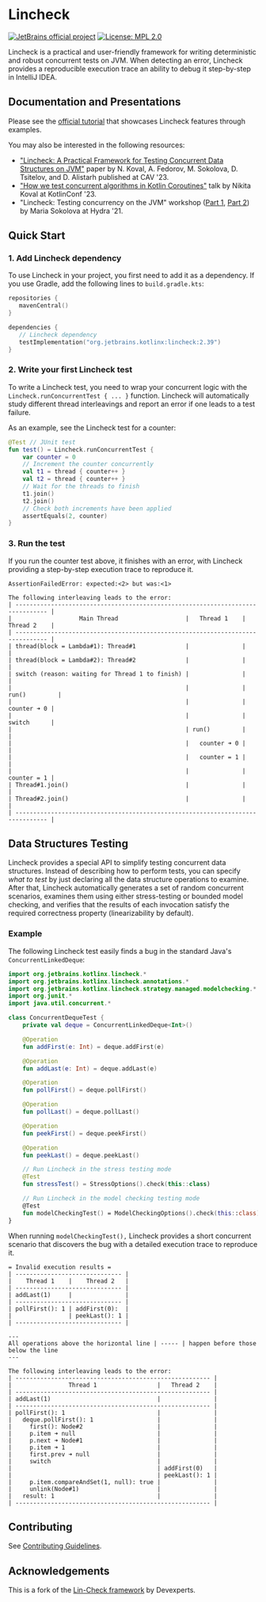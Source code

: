 # Lincheck

[![JetBrains official project](https://jb.gg/badges/official.svg)](https://confluence.jetbrains.com/display/ALL/JetBrains+on+GitHub)
[![License: MPL 2.0](https://img.shields.io/badge/License-MPL_2.0-brightgreen.svg)](https://opensource.org/licenses/MPL-2.0)

Lincheck is a practical and user-friendly framework for writing deterministic and robust concurrent tests on JVM. 
When detecting an error, 
Lincheck provides a reproducible execution trace an ability to debug it step-by-step in IntelliJ IDEA.


## Documentation and Presentations

Please see the [official tutorial](https://kotlinlang.org/docs/lincheck-guide.html) that showcases Lincheck features through examples.

You may also be interested in the following resources:

* ["Lincheck: A Practical Framework for Testing Concurrent Data Structures on JVM"](https://link.springer.com/content/pdf/10.1007/978-3-031-37706-8_8.pdf?pdf=inline%20link) paper by N. Koval, A. Fedorov, M. Sokolova, D. Tsitelov, and D. Alistarh published at CAV '23.
* ["How we test concurrent algorithms in Kotlin Coroutines"](https://youtu.be/jZqkWfa11Js) talk by Nikita Koval at KotlinConf '23. 
* "Lincheck: Testing concurrency on the JVM" workshop ([Part 1](https://www.youtube.com/watch?v=YNtUK9GK4pA), [Part 2](https://www.youtube.com/watch?v=EW7mkAOErWw)) by Maria Sokolova at Hydra '21.


## Quick Start

### 1. Add Lincheck dependency
To use Lincheck in your project, you first need to add it as a dependency. If you use Gradle, add the following lines to `build.gradle.kts`:

```kotlin
repositories {
   mavenCentral()
}

dependencies {
   // Lincheck dependency
   testImplementation("org.jetbrains.kotlinx:lincheck:2.39")
}
```

### 2. Write your first Lincheck test

To write a Lincheck test,
you need to wrap your concurrent logic with the `Lincheck.runConcurrentTest { ... }` function.
Lincheck will automatically study different thread interleavings and report an error
if one leads to a test failure.

As an example, see the Lincheck test for a counter:

```kotlin
@Test // JUnit test
fun test() = Lincheck.runConcurrentTest {
    var counter = 0
    // Increment the counter concurrently
    val t1 = thread { counter++ }
    val t2 = thread { counter++ }
    // Wait for the threads to finish
    t1.join()
    t2.join()
    // Check both increments have been applied
    assertEquals(2, counter)
}
```

### 3. Run the test

If you run the counter test above, it finishes with an error,
with Lincheck providing a step-by-step execution trace to reproduce it.

```
AssertionFailedError: expected:<2> but was:<1>

The following interleaving leads to the error:
| ------------------------------------------------------------------------------- |
|                   Main Thread                   |   Thread 1    |   Thread 2    |
| ------------------------------------------------------------------------------- |
| thread(block = Lambda#1): Thread#1              |               |               |
| thread(block = Lambda#2): Thread#2              |               |               |
| switch (reason: waiting for Thread 1 to finish) |               |               |
|                                                 |               | run()         |
|                                                 |               |   counter ➜ 0 |
|                                                 |               |   switch      |
|                                                 | run()         |               |
|                                                 |   counter ➜ 0 |               |
|                                                 |   counter = 1 |               |
|                                                 |               |   counter = 1 |
| Thread#1.join()                                 |               |               |
| Thread#2.join()                                 |               |               |
| ------------------------------------------------------------------------------- |
```

## Data Structures Testing

Lincheck provides a special API to simplify testing concurrent data structures. 
Instead of describing how to perform tests, you can specify _what to test_
by just declaring all the data structure operations to examine.
After that, Lincheck automatically generates a set of random concurrent scenarios,
examines them using either stress-testing or bounded model checking, and
verifies that the results of each invocation satisfy the required correctness property (linearizability by default).


### Example 

The following Lincheck test easily finds a bug in the standard Java's `ConcurrentLinkedDeque`:

```kotlin
import org.jetbrains.kotlinx.lincheck.*
import org.jetbrains.kotlinx.lincheck.annotations.*
import org.jetbrains.kotlinx.lincheck.strategy.managed.modelchecking.*
import org.junit.*
import java.util.concurrent.*

class ConcurrentDequeTest {
    private val deque = ConcurrentLinkedDeque<Int>()

    @Operation
    fun addFirst(e: Int) = deque.addFirst(e)

    @Operation
    fun addLast(e: Int) = deque.addLast(e)

    @Operation
    fun pollFirst() = deque.pollFirst()

    @Operation
    fun pollLast() = deque.pollLast()

    @Operation
    fun peekFirst() = deque.peekFirst()

    @Operation
    fun peekLast() = deque.peekLast()

    // Run Lincheck in the stress testing mode
    @Test
    fun stressTest() = StressOptions().check(this::class)

    // Run Lincheck in the model checking testing mode
    @Test
    fun modelCheckingTest() = ModelCheckingOptions().check(this::class)
}
```

When running `modelCheckingTest(),` Lincheck provides a short concurrent scenario 
that discovers the bug with a detailed execution trace to reproduce it.

```text
= Invalid execution results =
| ------------------------------ |
|    Thread 1    |    Thread 2   |
| ------------------------------ |
| addLast(1)     |               |
| ------------------------------ |
| pollFirst(): 1 | addFirst(0):  |
|                | peekLast(): 1 |
| ------------------------------ |

---
All operations above the horizontal line | ----- | happen before those below the line
---

The following interleaving leads to the error:
| ------------------------------------------------------- |
|                Thread 1                 |   Thread 2    |
| ------------------------------------------------------- |
| addLast(1)                              |               |
| ------------------------------------------------------- |
| pollFirst(): 1                          |               |
|   deque.pollFirst(): 1                  |               |
|     first(): Node#2                     |               |
|     p.item ➜ null                       |               |
|     p.next ➜ Node#1                     |               |
|     p.item ➜ 1                          |               |
|     first.prev ➜ null                   |               |
|     switch                              |               |
|                                         | addFirst(0)   |
|                                         | peekLast(): 1 |
|     p.item.compareAndSet(1, null): true |               |
|     unlink(Node#1)                      |               |
|   result: 1                             |               |
| ------------------------------------------------------- |
```

## Contributing 

See [Contributing Guidelines](CONTRIBUTING.md).

## Acknowledgements

This is a fork of the [Lin-Check framework](https://github.com/Devexperts/lin-check) by Devexperts.

